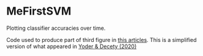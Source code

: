 # MeFirstSVM
Plotting classifier accuracies over time.

Code used to produce part of third figure in [this articles](https://theconversation.com/selfish-or-selfless-human-nature-means-youre-both-155528). This is a simplified version of what appeared in [Yoder & Decety (2020)](https://www.sciencedirect.com/science/article/pii/S0028393220302499)
